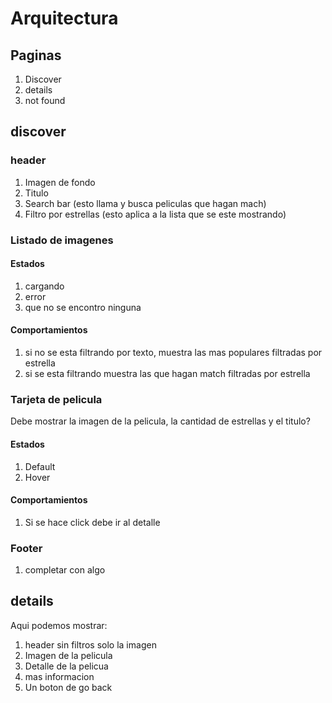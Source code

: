 # Arquitectura

## Paginas

1. Discover
1. details
1. not found

## discover

### header

1. Imagen de fondo
1. Titulo
1. Search bar (esto llama y busca peliculas que hagan mach)
1. Filtro por estrellas (esto aplica a la lista que se este mostrando)

### Listado de imagenes

#### Estados

1. cargando
1. error
1. que no se encontro ninguna

#### Comportamientos

1. si no se esta filtrando por texto, muestra las mas populares filtradas por estrella
1. si se esta filtrando muestra las que hagan match filtradas por estrella

### Tarjeta de pelicula

Debe mostrar la imagen de la pelicula, la cantidad de estrellas y el titulo?

#### Estados

1. Default
1. Hover

#### Comportamientos

1. Si se hace click debe ir al detalle

### Footer

1. completar con algo

## details

Aqui podemos mostrar:

1. header sin filtros solo la imagen
1. Imagen de la pelicula
1. Detalle de la pelicua
1. mas informacion
1. Un boton de go back
